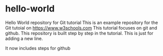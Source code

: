 # hello-world
Hello World repository for Git tutorial
This is an example repository for the Git tutoial on https://www.w3schools.com
This tutorial focuses on git and github.
This repository is built step by step in the tutorial.
This is just for adding a new line.

It now includes steps for github
